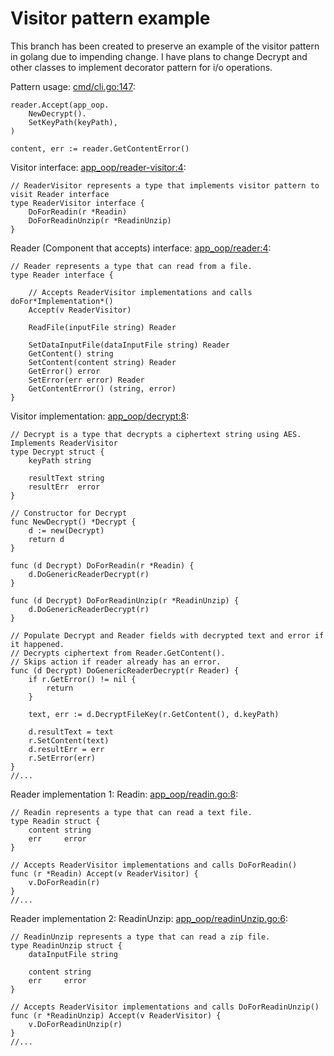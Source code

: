 # Visitor pattern example

This branch has been created to preserve an example of the visitor pattern in golang due to impending change.
I have plans to change Decrypt and other classes to implement decorator pattern for i/o operations.

Pattern usage: [cmd/cli.go:147](https://github.com/11ALX11/calc-arithmetics/blob/667b11841ef15f6870a43430026e7a3c1f4be0aa/cmd/cli.go#L147):

```
reader.Accept(app_oop.
	NewDecrypt().
	SetKeyPath(keyPath),
)

content, err := reader.GetContentError()
```

Visitor interface: [app_oop/reader-visitor:4](https://github.com/11ALX11/calc-arithmetics/blob/667b11841ef15f6870a43430026e7a3c1f4be0aa/app-oop/reader-visitor.go#L4):

```
// ReaderVisitor represents a type that implements visitor pattern to visit Reader interface
type ReaderVisitor interface {
	DoForReadin(r *Readin)
	DoForReadinUnzip(r *ReadinUnzip)
}
```

Reader (Component that accepts) interface: [app_oop/reader:4](https://github.com/11ALX11/calc-arithmetics/blob/667b11841ef15f6870a43430026e7a3c1f4be0aa/app-oop/reader.go#L4):

```
// Reader represents a type that can read from a file.
type Reader interface {

	// Accepts ReaderVisitor implementations and calls doFor*Implementation*()
	Accept(v ReaderVisitor)

	ReadFile(inputFile string) Reader

	SetDataInputFile(dataInputFile string) Reader
	GetContent() string
	SetContent(content string) Reader
	GetError() error
	SetError(err error) Reader
	GetContentError() (string, error)
}
```

Visitor implementation: [app_oop/decrypt:8](https://github.com/11ALX11/calc-arithmetics/blob/667b11841ef15f6870a43430026e7a3c1f4be0aa/app-oop/decrypt.go#L8):

```
// Decrypt is a type that decrypts a ciphertext string using AES. Implements ReaderVisitor
type Decrypt struct {
	keyPath string

	resultText string
	resultErr  error
}

// Constructor for Decrypt
func NewDecrypt() *Decrypt {
	d := new(Decrypt)
	return d
}

func (d Decrypt) DoForReadin(r *Readin) {
	d.DoGenericReaderDecrypt(r)
}

func (d Decrypt) DoForReadinUnzip(r *ReadinUnzip) {
	d.DoGenericReaderDecrypt(r)
}

// Populate Decrypt and Reader fields with decrypted text and error if it happened.
// Decrypts ciphertext from Reader.GetContent().
// Skips action if reader already has an error.
func (d Decrypt) DoGenericReaderDecrypt(r Reader) {
	if r.GetError() != nil {
		return
	}

	text, err := d.DecryptFileKey(r.GetContent(), d.keyPath)

	d.resultText = text
	r.SetContent(text)
	d.resultErr = err
	r.SetError(err)
}
//...
```

Reader implementation 1: Readin: [app_oop/readin.go:8](https://github.com/11ALX11/calc-arithmetics/blob/667b11841ef15f6870a43430026e7a3c1f4be0aa/app-oop/readin.go#L8):

```
// Readin represents a type that can read a text file.
type Readin struct {
	content string
	err     error
}

// Accepts ReaderVisitor implementations and calls DoForReadin()
func (r *Readin) Accept(v ReaderVisitor) {
	v.DoForReadin(r)
}
//...
```

Reader implementation 2: ReadinUnzip: [app_oop/readinUnzip.go:6](https://github.com/11ALX11/calc-arithmetics/blob/667b11841ef15f6870a43430026e7a3c1f4be0aa/app-oop/readinUnzip.go#L6):

```
// ReadinUnzip represents a type that can read a zip file.
type ReadinUnzip struct {
	dataInputFile string

	content string
	err     error
}

// Accepts ReaderVisitor implementations and calls DoForReadinUnzip()
func (r *ReadinUnzip) Accept(v ReaderVisitor) {
	v.DoForReadinUnzip(r)
}
//...
```